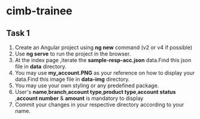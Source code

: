 # cimb-trainee

## Task 1
 1. Create an Angular project using **ng new** command (v2 or v4 if possible)
 2. Use **ng serve** to run the project in the browser.
 3. At the index page ,iterate the **sample-resp-acc.json** data.Find this json file in **data** directory.
 4. You may use **my_account.PNG** as your reference on how to display your data.Find this image file in **data-img** directory.
 5. You may use your own styling or any predefined package.
 6. User's **name**,**branch**,**account type**,**product type**,**account status** ,**account number** & **amount** is mandatory to display
 7. Commit your changes in your respective directory according to your name.